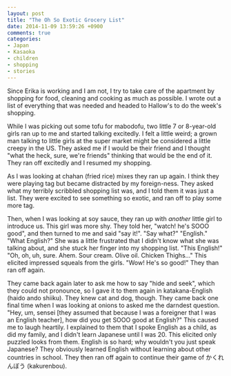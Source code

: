 ```yaml
---
layout: post
title: "The Oh So Exotic Grocery List"
date: 2014-11-09 13:59:26 +0900
comments: true
categories:
- Japan
- Kasaoka
- children
- shopping
- stories
---
```


Since Erika is working and I am not, I try to take care of the apartment by shopping for food, cleaning and cooking as much as possible. I wrote out a list of everything that was needed and headed to Hallow's to do the week's shopping.

While I was picking out some tofu for mabodofu, two little 7 or 8-year-old girls ran up to me and started talking excitedly. I felt a little weird; a grown man talking to little girls at the super market might be considered a little creepy in the US. They asked me if I would be their friend and I thought "what the heck, sure, we're friends" thinking that would be the end of it. They ran off excitedly and I resumed my shopping.

As I was looking at chahan (fried rice) mixes they ran up again. I think they were playing tag but became distracted by my foreign-ness. They asked what my terribly scribbled shopping list was, and I told them it was just a list. They were excited to see something so exotic, and ran off to play some more tag.

Then, when I was looking at soy sauce, they ran up with *another* little girl to introduce us. This girl was more shy. They told her, "watch! he's SOOO good", and then turned to me and said "say it!". "Say what?" "English." "What English?" She was a little frustrated that I didn't know what she was talking about, and she stuck her finger into my shopping list. "This English!" "Oh, oh, uh, sure. Ahem. Sour cream. Olive oil. Chicken Thighs..." This elicited impressed squeals from the girls. "Wow! He's so good!" They than ran off again.

They came back again later to ask me how to say "hide and seek", which they could not pronounce, so I gave it to them again in katakana-English (haido ando shiiku). They knew cat and dog, though. They came back one final time when I was looking at onions to asked me the darndest question. "Hey, um, sensei [they assumed that because I was a foreigner that I was an English teacher], how did you get SOOO good at English?" This caused me to laugh heartily. I explained to them that I spoke English as a child, as did my family, and I didn't learn Japanese until I was 20. This elicited only puzzled looks from them. English is so hard; why wouldn't you just speak Japanese? They obviously learned English without learning about other countries in school. They then ran off again to continue their game of かくれんぼう (kakurenbou).

